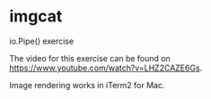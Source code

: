 # imgcat

io.Pipe() exercise

The video for this exercise can be found on https://www.youtube.com/watch?v=LHZ2CAZE6Gs. 

Image rendering works in iTerm2 for Mac.
